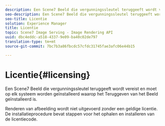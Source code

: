 ```yaml
---
description: Een Scene7 Beeld die vergunningssleutel teruggeeft wordt vereist en moet op elk systeem worden geïnstalleerd waarop het Teruggeven van het Beeld geïnstalleerd is.
seo-description: Een Scene7 Beeld die vergunningssleutel teruggeeft wordt vereist en moet op elk systeem worden geïnstalleerd waarop het Teruggeven van het Beeld geïnstalleerd is.
seo-title: Licentie
solution: Experience Manager
title: Licentie
topic: Scene7 Image Serving - Image Rendering API
uuid: dbc4eddc-a518-4337-9e09-ba40c02de797
translation-type: tm+mt
source-git-commit: 7bc7b3a86fbcdc57cfdc31745fae3afc06e44b15

---
```



# Licentie{#licensing}

Een Scene7 Beeld die vergunningssleutel teruggeeft wordt vereist en moet op elk systeem worden geïnstalleerd waarop het Teruggeven van het Beeld geïnstalleerd is.

Renderen van afbeelding wordt niet uitgevoerd zonder een geldige licentie. De installatieprocedure bevat stappen voor het ophalen en installeren van de licentiecode.
